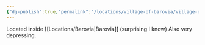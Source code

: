 ```yaml
---
{"dg-publish":true,"permalink":"/locations/village-of-barovia/village-of-barovia/"}
---
```


Located inside [[Locations/Barovia\|Barovia]] (surprising I know)
Also very depressing.

